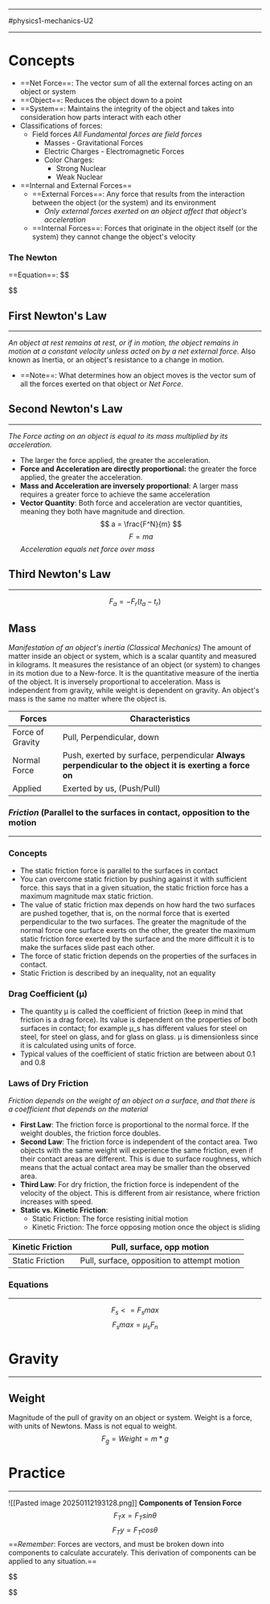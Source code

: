 ______________________________________
 #physics1-mechanics-U2  
____________________
# Concepts 
- ==Net Force==: The vector sum of all the external forces acting on an object or system
- ==Object==: Reduces the object down to a point
- ==System==: Maintains the integrity of the object and takes into consideration how parts interact with each other
- Classifications of forces:
	- Field forces *All Fundamental forces are field forces*
		- Masses - Gravitational Forces
		- Electric Charges - Electromagnetic Forces
		- Color Charges:
			- Strong Nuclear 
			- Weak Nuclear
- ==Internal and External Forces==
	- ==External Forces==: Any force that results from the interaction between the object (or the system) and its environment 
		- *Only external forces exerted on an object affect that object's acceleration*
	- ==Internal Forces==: Forces that originate in the object itself (or the system) they cannot change the object's velocity
### The Newton
==Equation==:
$$
	
$$
## First Newton's Law
____________________
*An object at rest remains at rest, or if in motion, the object remains in motion at a constant velocity unless acted on by a net external force*. Also known as Inertia, or an object's resistance to a change in motion.
- ==Note==: What determines how an object moves is the vector sum of all the forces exerted on that object or *Net Force*.

## Second Newton's Law
____________________
*The Force acting on an object is equal to its mass multiplied by its acceleration.*
- The larger the force applied, the greater the acceleration.
- **Force and Acceleration are directly proportional:** the greater the force applied, the greater the acceleration.
- **Mass and Acceleration are inversely proportional**: A larger mass requires a greater force to achieve the same acceleration
- **Vector Quantity**: Both force and acceleration are vector quantities, meaning they both have magnitude and direction. 
$$
	a = \frac{F^N}{m}
$$
$$
	F = ma
$$
*Acceleration equals net force over mass*
## Third Newton's Law
______________

$$
	F_a=-F_r(t_a-t_r)
$$

## Mass
*Manifestation of an object's inertia (Classical Mechanics)*
	The amount of matter inside an object or system, which is a scalar quantity and measured in kilograms. It measures the resistance of an object (or system) to changes in its motion due to a New-force. It is the quantitative measure of the inertia of the object. It is inversely proportional to acceleration.
		Mass is independent from gravity, while weight is dependent on gravity. An object's mass is the same no matter where the object is.


| Forces           | Characteristics                                                                                          |
| ---------------- | -------------------------------------------------------------------------------------------------------- |
| Force of Gravity | Pull, Perpendicular, down                                                                                |
| Normal Force     | Push, exerted by surface, perpendicular **Always perpendicular to the object it is exerting a force on** |
| Applied          | Exerted by us, (Push/Pull)                                                                               |
### *Friction* (Parallel to the surfaces in contact, opposition to the motion
_________________________________
### Concepts
- The static friction force is parallel to the surfaces in contact
- You can overcome static friction by pushing against it with sufficient force. this says that in a given situation, the static friction force has a maximum magnitude max static friction. 
- The value of static friction max depends on how hard the two surfaces are pushed together, that is, on the normal force that is exerted perpendicular to the two surfaces. The greater the magnitude of the normal force one surface exerts on the other, the greater the maximum static friction force exerted by the surface and the more difficult it is to make the surfaces slide past each other. 
- The force of static friction depends on the properties of the surfaces in contact.
- Static Friction is described by an inequality, not an equality
### Drag Coefficient (μ)
- The quantity μ is called the coefficient of friction (keep in mind that friction is a drag force). Its value is dependent on the properties of both surfaces in contact; for example μ_s has different values for steel on steel, for steel on glass, and for glass on glass. μ is dimensionless since it is calculated using units of force. 
- Typical values of the coefficient of static friction are between about 0.1 and 0.8
### Laws of Dry Friction
*Friction depends on the weight of an object on a surface, and that there is a coefficient that depends on the material*
- **First Law**: The friction force is proportional to the normal force. If the weight doubles, the friction force doubles.
- **Second Law**: The friction force is independent of the contact area. Two objects with the same weight will experience the same friction, even if their contact areas are different. This is due to surface roughness, which means that the actual contact area may be smaller than the observed area. 
- **Third Law**: For dry friction, the friction force is independent of the velocity of the object. This is different from air resistance, where friction increases with speed. 
- **Static vs. Kinetic Friction**: 
	- Static Friction: The force resisting initial motion
	- Kinetic Friction: The force opposing motion once the object is sliding 

| Kinetic Friction | Pull, surface, opp motion                   |
| ---------------- | ------------------------------------------- |
| Static Friction  | Pull, surface, opposition to attempt motion |
### Equations
__________________________________
$$
	F_s <= F_smax
$$
$$
	F_smax=μ_sF_n
$$
# Gravity
_______________________________________________________
## Weight
Magnitude of the pull of gravity on an object or system. Weight is a force, with units of Newtons. Mass is not equal to weight.
$$
	F_g=Weight = m * g
$$
# Practice
____________________
![[Pasted image 20250112193128.png]]
**Components of Tension Force**
$$
	F_Tx=F_Tsinθ
$$
$$
	F_Ty=F_Tcosθ
$$
==*Remember*: Forces are vectors, and must be broken down into components to calculate accurately. This derivation of components can be applied to any situation.==

$$
	
$$